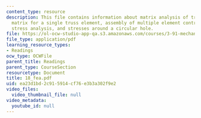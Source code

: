 ```yaml
---
content_type: resource
description: This file contains information about matrix analysis of trusses, Sti?ness
  matrix for a single truss element, assembly of multiple element contributions, general
  stress analysis, and stresses around a circular hole.
file: https://ol-ocw-studio-app-qa.s3.amazonaws.com/courses/3-91-mechanical-behavior-of-plastics-spring-2007/ea23d1bd2c915914cf76e3b3a302f9e2_18_fea.pdf
file_type: application/pdf
learning_resource_types:
- Readings
ocw_type: OCWFile
parent_title: Readings
parent_type: CourseSection
resourcetype: Document
title: 18_fea.pdf
uid: ea23d1bd-2c91-5914-cf76-e3b3a302f9e2
video_files:
  video_thumbnail_file: null
video_metadata:
  youtube_id: null
---
```

